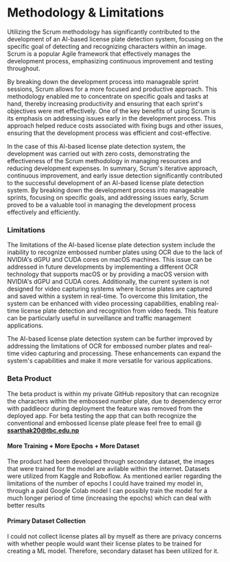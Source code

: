 # Methodology & Limitations

Utilizing the Scrum methodology has significantly contributed to the development of an AI-based license plate detection system, focusing on the specific goal of detecting and recognizing characters within an image. Scrum is a popular Agile framework that effectively manages the development process, emphasizing continuous improvement and testing throughout.



By breaking down the development process into manageable sprint sessions, Scrum allows for a more focused and productive approach. This methodology enabled me to concentrate on specific goals and tasks at hand, thereby increasing productivity and ensuring that each sprint's objectives were met effectively. One of the key benefits of using Scrum is its emphasis on addressing issues early in the development process. This approach helped reduce costs associated with fixing bugs and other issues, ensuring that the development process was efficient and cost-effective.&#x20;



In the case of this AI-based license plate detection system, the development was carried out with zero costs, demonstrating the effectiveness of the Scrum methodology in managing resources and reducing development expenses. In summary, Scrum's iterative approach, continuous improvement, and early issue detection significantly contributed to the successful development of an AI-based license plate detection system. By breaking down the development process into manageable sprints, focusing on specific goals, and addressing issues early, Scrum proved to be a valuable tool in managing the development process effectively and efficiently.



### Limitations

The limitations of the AI-based license plate detection system include the inability to recognize embossed number plates using OCR due to the lack of NVIDIA's dGPU and CUDA cores on macOS machines. This issue can be addressed in future developments by implementing a different OCR technology that supports macOS or by providing a macOS version with NVIDIA's dGPU and CUDA cores. Additionally, the current system is not designed for video capturing systems where license plates are captured and saved within a system in real-time. To overcome this limitation, the system can be enhanced with video processing capabilities, enabling real-time license plate detection and recognition from video feeds. This feature can be particularly useful in surveillance and traffic management applications.&#x20;



The AI-based license plate detection system can be further improved by addressing the limitations of OCR for embossed number plates and real-time video capturing and processing. These enhancements can expand the system's capabilities and make it more versatile for various applications.



### Beta Product

The beta product is within my private GitHub repository that can recognize the characters within the embossed number plate, due to dependency error with paddleocr during deployment the feature was removed from the deployed app. For beta testing the app that can both recognize the conventional and embossed license plate please feel free to email @ **ssarthak20@tbc.edu.np**&#x20;



#### More Training + More Epochs + More Dataset

The product had been developed through secondary dataset, the images that were trained for the model are avilable within the internet. Datasets were utilized from Kaggle and Roboflow. As mentioned earlier regarding the limitations of the number of epochs I could have trained my model in, through a paid Google Colab model I can possibly train the model for a much longer period of time (increasing the epochs) which can deal with better results



#### Primary Dataset Collection

I could not collect license plates all by myself as there are privacy concerns with whether people would want their license plates to be trained for creating a ML model. Therefore, secondary dataset has been utilized for it.&#x20;







